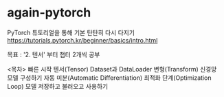 # again-pytorch
PyTorch 튜토리얼을 통해 기본 탄탄히 다시 다지기
https://tutorials.pytorch.kr/beginner/basics/intro.html 

목표 : '2. 텐서' 부터 챕터 2개씩 공부 

<목차>
빠른 시작
텐서(Tensor)
Dataset과 DataLoader
변형(Transform)
신경망 모델 구성하기
자동 미분(Automatic Differentiation)
최적화 단계(Optimization Loop)
모델 저장하고 불러오고 사용하기
